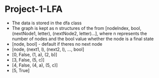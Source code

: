 # Project-1-LFA
* The data is stored in the dfa class
* The graph is kept as n structures of the from [nodeIndex, bool, (nextNode1, letter), (nextNode2, letter)...], where n represents the number of nodes and the bool value whether the node is a final state
* [node, bool] - default if theres no next node
* [node, (next1, l), (next2, l), ..., bool]
* [0, False, (1, a), (2, b)]
* [3, False, (5, c)]
* [4, False, (4, a), (5, c)]
* [5, True] 
